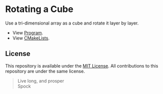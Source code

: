 # Rotating a Cube

Use a tri-dimensional array as a cube and rotate it layer by layer.

- View [Program](src/Program.cpp).
- View [CMakeLists](CMakeLists.txt).

## License

This repository is available under the [MIT License](LICENSE). All contributions to this repository are under the same license.

> Live long, and prosper  
> Spock
